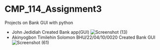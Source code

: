 # CMP_114_Assignment3
Projects on Bank GUI with python
 - John Jedidiah
 Created Bank app(GUI)
![Screenshot (13)](https://github.com/TimmyCodes-11/CMP_114_Assignment3/assets/130843926/5bf733d7-34be-421e-b006-cf13129ec27c)
- Akinyogbon Timilehin Solomon BHU/22/04/10/0020
  Created Bank GUI
  ![Screenshot (61)](https://github.com/TimmyCodes-11/CMP_114_Assignment3/assets/130406041/4f9e8115-7e66-4854-b422-877eb32890c1)
